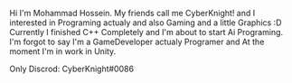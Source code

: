 Hi I'm Mohammad Hossein.
My friends call me CyberKnight!
and I interested in Programing actualy and also Gaming and a little Graphics :D
Currently I finished C++ Completely and I'm about to start Ai Programing.
I'm forgot to say I'm a GameDeveloper actualy Programer and At the moment I'm in work in Unity.

Only Discrod: CyberKnight#0086



<!---
amrahpour13/amrahpour13 is a ✨ special ✨ repository because its `README.md` (this file) appears on your GitHub profile.
You can click the Preview link to take a look at your changes.
--->

